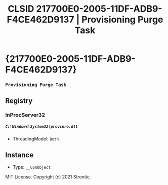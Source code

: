 ﻿---
title: "CLSID 217700E0-2005-11DF-ADB9-F4CE462D9137 | Provisioning Purge Task"
excerpt: What is COM-Object CLSID 217700E0-2005-11DF-ADB9-F4CE462D9137?
---

# {217700E0-2005-11DF-ADB9-F4CE462D9137}

### `Provisioning Purge Task`

## Registry


### InProcServer32

##### `C:\Windows\System32\provcore.dll`
* ThreadingModel: `Both`

## Instance

* Type: `__ComObject`

MIT License. Copyright (c) 2021 Strontic.


